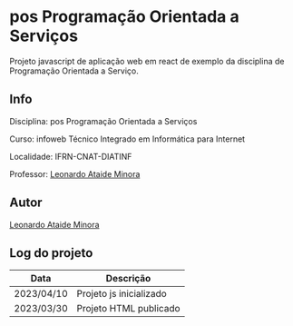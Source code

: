 # pos Programação Orientada a Serviços
Projeto javascript de aplicação web em react de exemplo da disciplina de Programação Orientada a Serviço.

## Info
Disciplina: pos Programação Orientada a Serviços

Curso: infoweb Técnico Integrado em Informática para Internet

Localidade: IFRN-CNAT-DIATINF

Professor: [Leonardo Ataide Minora](https://github.com/leonardo-minora)

## Autor
[Leonardo Ataide Minora](https://github.com/leonardo-minora)

## Log do projeto
| Data       | Descrição               |
| ---------- | ----------------------- |
| 2023/04/10 | Projeto js inicializado |
| 2023/03/30 | Projeto HTML publicado  |

